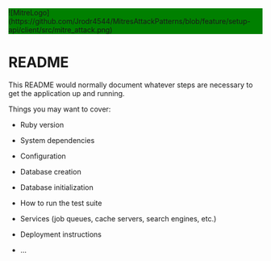 
<div style="background-color:green">![MitreLogo](https://github.com/Jrodr4544/MitresAttackPatterns/blob/feature/setup-api/client/src/mitre_attack.png)</div>

# README

This README would normally document whatever steps are necessary to get the
application up and running.

Things you may want to cover:

* Ruby version

* System dependencies

* Configuration

* Database creation

* Database initialization

* How to run the test suite

* Services (job queues, cache servers, search engines, etc.)

* Deployment instructions

* ...
